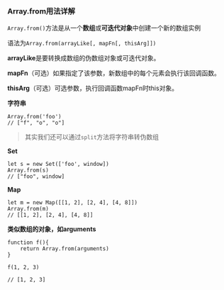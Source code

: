 ### Array.from用法详解

`Array.from()`方法是从一个**数组**或**可迭代对象**中创建一个新的数组实例

语法为`Array.from(arrayLike[, mapFn[, thisArg]])`

**arrayLike**是要转换成数组的伪数组对象或可迭代对象。

**mapFn**（可选）如果指定了该参数，新数组中的每个元素会执行该回调函数。

**thisArg**（可选）可选参数，执行回调函数mapFn时this对象。

**字符串**

```
Array.from('foo')
// ["f", "o", "o"]
```

>其实我们还可以通过`split`方法将字符串转伪数组

**Set**

```
let s = new Set(['foo', window])
Array.from(s)
// ["foo", window]
```

**Map**

```
let m = new Map([[1, 2], [2, 4], [4, 8]])
Array.from(m)
// [[1, 2], [2, 4], [4, 8]]
```

**类似数组的对象，如arguments**

```
function f(){
    return Array.from(arguments)
}

f(1, 2, 3)

// [1, 2, 3]
```